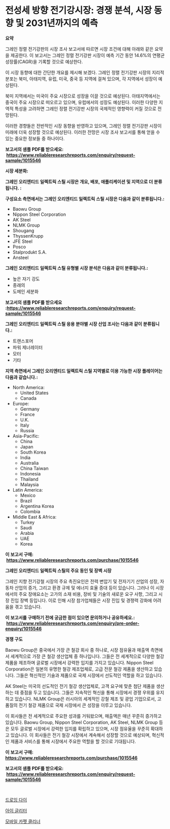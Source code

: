 <p><h1>전성세 방향 전기강시장: 경쟁 분석, 시장 동향 및 2031년까지의 예측</h1></p><p><strong>요약</strong></p>
<p><p>그레인 정렬 전기강판의 시장 조사 보고서에 따르면 시장 조건에 대해 아래와 같은 요약을 제공한다. 이 보고서는 그레인 정렬 전기강판 시장이 예측 기간 동안 14.6%의 연평균 성장률(CAGR)을 기록할 것으로 예상한다.</p><p>이 시장 동향에 대한 간단한 개요를 제시해 보겠다. 그레인 정렬 전기강판 시장의 지리적 분포는 북미, 아태지역, 유럽, 미국, 중국 등 지역에 걸쳐 있으며, 각 지역에서 성장이 예상된다.</p><p>북미 지역에서는 미국이 주요 시장으로 성장을 이끌 것으로 예상된다. 아태지역에서는 중국이 주요 시장으로 떠오르고 있으며, 유럽에서의 성장도 예상된다. 이러한 다양한 지역적 특성을 고려하면 그레인 정렬 전기강판 시장의 국제적인 영향력이 커질 것으로 전망된다.</p><p>이러한 경향들은 전반적인 시장 동향을 반영하고 있으며, 그레인 정렬 전기강판 시장이 미래에 더욱 성장할 것으로 예상된다. 이러한 전망은 시장 조사 보고서를 통해 얻을 수 있는 중요한 정보들 중 하나이다.</p></p>
<p><strong>보고서의 샘플 PDF를 받으세요: &nbsp;<a href="https://www.reliableresearchreports.com/enquiry/request-sample/1015546">https://www.reliableresearchreports.com/enquiry/request-sample/1015546</a></strong></p>
<p><strong>시장 세분화:</strong></p>
<p><strong> 그레인 오리엔티드 일렉트릭 스틸 시장은 개요, 배포, 애플리케이션 및 지역으로 더 분류됩니다. :</strong></p>
<p><strong>구성요소 측면에서는 그레인 오리엔티드 일렉트릭 스틸 시장은 다음과 같이 분류됩니다.:</strong></p>
<p><ul><li>Baowu Group</li><li>Nippon Steel Corporation</li><li>AK Steel</li><li>NLMK Group</li><li>Shougang</li><li>ThyssenKrupp</li><li>JFE Steel</li><li>Posco</li><li>Stalprodukt S.A.</li><li>Ansteel</li></ul></p>
<p><strong> 그레인 오리엔티드 일렉트릭 스틸 유형별 시장 분석은 다음과 같이 분류됩니다.:</strong></p>
<p><ul><li>높은 자기 강도</li><li>종래의</li><li>도메인 세분화</li></ul></p>
<p><strong>보고서의 샘플 PDF를 받으세요 :<a href="https://www.reliableresearchreports.com/enquiry/request-sample/1015546">https://www.reliableresearchreports.com/enquiry/request-sample/1015546</a></strong></p>
<p><strong> 그레인 오리엔티드 일렉트릭 스틸 응용 분야별 시장 산업 조사는 다음과 같이 분류됩니다.:</strong></p>
<p><ul><li>트랜스포머</li><li>파워 제너레이터</li><li>모터</li><li>기타</li></ul></p>
<p><strong>지역 측면에서 그레인 오리엔티드 일렉트릭 스틸 지역별로 이용 가능한 시장 플레이어는 다음과 같습니다.:</strong></p>
<p><ul>
    <li>
        North America:
        <ul>
            <li>United States</li>
            <li>Canada</li>
        </ul>
    </li>
    <li>
        Europe:
        <ul>
            <li>Germany</li>
            <li>France</li>
            <li>U.K.</li>
            <li>Italy</li>
            <li>Russia</li>
        </ul>
    </li>
    <li>
        Asia-Pacific:
        <ul>
            <li>China</li>
            <li>Japan</li>
            <li>South Korea</li>
            <li>India</li>
            <li>Australia</li>
            <li>China Taiwan</li>
            <li>Indonesia</li>
            <li>Thailand</li>
            <li>Malaysia</li>
        </ul>
    </li>
    <li>
        Latin America:
        <ul>
            <li>Mexico</li>
            <li>Brazil</li>
            <li>Argentina Korea</li>
            <li>Colombia</li>
        </ul>
    </li>
    <li>
        Middle East & Africa:
        <ul>
            <li>Turkey</li>
            <li>Saudi</li>
            <li>Arabia</li>
            <li>UAE</li>
            <li>Korea</li>
        </ul>
    </li>
    </ul></p>
<p><strong>이 보고서 구매: &nbsp;<a href="https://www.reliableresearchreports.com/purchase/1015546">https://www.reliableresearchreports.com/purchase/1015546</a></strong></p>
<p><strong>그레인 오리엔티드 일렉트릭 스틸의 주요 동인 및 장벽 시장</strong></p>
<p><p>그레인 지향 전기강철 시장의 주요 촉진요인은 전력 변압기 및 전자기기 산업의 성장, 자동차 산업의 증가, 그리고 환경 규제 및 에너지 효율 증대 등이 있습니다. 그러나 이 시장에서의 주요 장애요소는 고가의 소재 비용, 장비 및 기술의 새로운 요구 사항, 그리고 시장 진입 장벽 등입니다. 이로 인해 시장 참가업체들은 시장 진입 및 경쟁력 강화에 어려움을 겪고 있습니다.</p></p>
<p><strong>이 보고서를 구매하기 전에 궁금한 점이 있으면 문의하거나 공유하세요.: &nbsp;<a href="https://www.reliableresearchreports.com/enquiry/pre-order-enquiry/1015546">https://www.reliableresearchreports.com/enquiry/pre-order-enquiry/1015546</a></strong></p>
<p><strong>경쟁 구도</strong></p>
<p><p>Baowu Group은 중국에서 가장 큰 철강 회사 중 하나로, 시장 점유율과 매출액 측면에서 세계적으로 가장 큰 철강 생산업체 중 하나입니다. 그들은 전 세계적으로 다양한 철강 제품을 제조하며 글로벌 시장에서 강력한 입지를 가지고 있습니다. Nippon Steel Corporation은 일본의 유명한 철강 제조업체로, 고급 전문 철강 제품을 생산하고 있습니다. 그들은 혁신적인 기술과 제품으로 국제 시장에서 선도적인 역할을 하고 있습니다.</p><p>AK Steel는 미국의 선도적인 전기 철강 생산업체로, 고객 요구에 맞춘 첨단 제품을 생산하는 데 중점을 두고 있습니다. 그들은 지속적인 혁신을 통해 시장에서 경쟁 우위를 유지하고 있습니다. NLMK Group은 러시아의 세계적인 강철 제조 및 광업 기업으로서, 고품질의 전기 철강 제품으로 국제 시장에서 큰 성장을 이루고 있습니다.</p><p>이 회사들은 전 세계적으로 주요한 성과를 거둬왔으며, 매출액은 매년 꾸준히 증가하고 있습니다. Baowu Group, Nippon Steel Corporation, AK Steel, NLMK Group 등은 모두 글로벌 시장에서 강력한 입지를 확립하고 있으며, 시장 점유율을 꾸준히 확대하고 있습니다. 이 회사들은 전기 철강 시장에서 계속해서 성장할 것으로 예상되며, 혁신적인 제품과 서비스를 통해 시장에서 주요한 역할을 할 것으로 기대됩니다.</p></p>
<p><strong>이 보고서 구매: &nbsp; <a href="https://www.reliableresearchreports.com/purchase/1015546">https://www.reliableresearchreports.com/purchase/1015546</a></strong></p>
<p><strong>보고서의 샘플 PDF를 받으세요: &nbsp;<a href="https://www.reliableresearchreports.com/enquiry/request-sample/1015546">https://www.reliableresearchreports.com/enquiry/request-sample/1015546</a></strong><strong></strong></p>
<p>&nbsp;</p>
<p><p><a href="https://github.com/oajzkywllm460/Market-Research-Report-List-1/blob/main/41222316611.md">드로잉 다이</a></p><p><a href="https://github.com/Penelolack456456/Market-Research-Report-List-1/blob/main/16449186613.md">아이 글리터</a></p><p><a href="https://github.com/vsr06p4p49/Market-Research-Report-List-1/blob/main/39751026612.md">모바일 카펫 클리너</a></p></p>